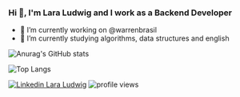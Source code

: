 ### Hi 👋, I'm Lara Ludwig and I work as a Backend Developer

- 🔭 I’m currently working on @warrenbrasil
- 🌱 I’m currently studying algorithms, data structures and english

![Anurag's GitHub stats](https://github-readme-stats.vercel.app/api?username=laraludwig18&count_private=true&show_icons=true&theme=dracula)

![Top Langs](https://github-readme-stats.vercel.app/api/top-langs/?username=laraludwig18&layout=compact&theme=dracula)

[![Linkedin Lara Ludwig](https://img.shields.io/badge/-Lara%20Ludwig%20-blue?style=flat-square&logo=Linkedin&logoColor=white&link=https://www.linkedin.com/in/lara-ludwig/)](https://www.linkedin.com/in/lara-ludwig/)
![profile views](https://komarev.com/ghpvc/?username=laraludwig18)

